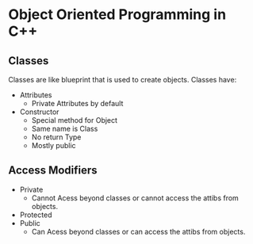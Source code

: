 
# Object Oriented Programming in C++
## Classes
Classes are like blueprint that is used to create objects.
Classes have:
- Attributes
    - Private Attributes by default
- Constructor
    - Special method for Object
    - Same name is Class
    - No return Type
    - Mostly public
## Access Modifiers
- Private
    - Cannot Acess beyond classes or cannot access the attibs from objects.
- Protected
- Public
    - Can Acess beyond classes or can access the attibs from objects.
